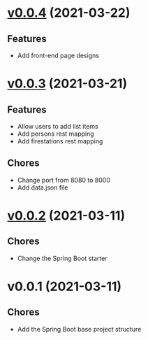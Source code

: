 # [v0.0.4](https://github.com/david-ghb/openclassrooms-emergency-system/compare/v0.0.3...v0.0.4) (2021-03-22)
## Features
- Add front-end page designs

# [v0.0.3](https://github.com/david-ghb/openclassrooms-emergency-system/compare/v0.0.2...v0.0.3) (2021-03-21)
## Features
- Allow users to add list items
- Add persons rest mapping
- Add firestations rest mapping

## Chores
- Change port from 8080 to 8000
- Add data.json file

# [v0.0.2](https://github.com/david-ghb/openclassrooms-emergency-system/compare/v0.0.1...v0.0.2) (2021-03-11)
## Chores
- Change the Spring Boot starter

# v0.0.1 (2021-03-11)
## Chores
- Add the Spring Boot base project structure